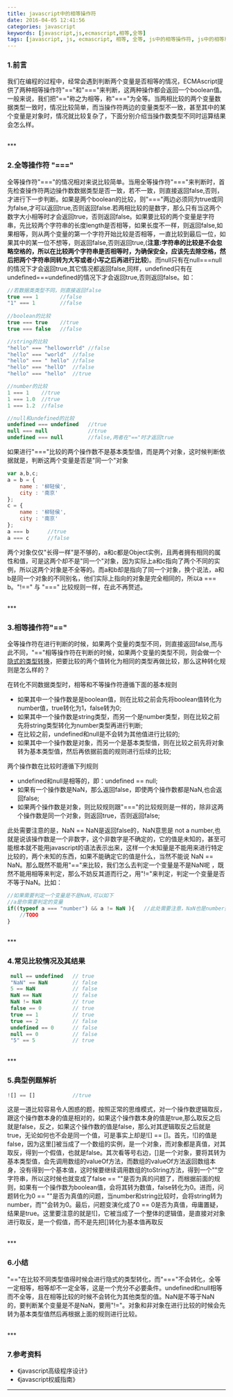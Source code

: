 ```yaml
---
title: javascript中的相等操作符
date: 2016-04-05 12:41:56
categories: javascript 
keywords: [javascript,js,ecmascript,相等,全等]
tags: [javascript, js, ecmascript, 相等, 全等, js中的相等操作符, js中的相等和全等]
---
```

### 1.前言

我们在编程的过程中，经常会遇到判断两个变量是否相等的情况，ECMAscript提供了两种相等操作符"=="和"==="来判断，这两种操作都会返回一个boolean值。一般来说，我们把"=="称之为相等，称"==="为全等。当两相比较的两个变量数据类型一致时，情况比较简单，而当操作符两边的变量类型不一致，甚至其中的某个变量是对象时，情况就比较复杂了，下面分别介绍当操作数类型不同时运算结果会怎么样。


<!--more-->
<br>
***
<br>



### 2.全等操作符 "==="

全等操作符"==="的情况相对来说比较简单。当用全等操作符"==="来判断时，首先检查操作符两边操作数数据类型是否一致，若不一致，则直接返回false,否则，才进行下一步判断。如果是两个boolean的比较，则"==="两边必须同为true或同为false,才可以返回true,否则返回false.若两相比较的是数字，那么只有当这两个数字大小相等时才会返回true，否则返回false。如果要比较的两个变量是字符串，先比较两个字符串的长度length是否相等，如果长度不一样，则返回false,如果相等，则从两个变量的第一个字符开始比较是否相等，一直比较到最后一位，如果其中的某一位不想等，则返回false,否则返回true,(__注意:字符串的比较是不会忽略空格的，所以在比较两个字符串是否相等时，为确保安全，应该先去除空格，然后把两个字符串同转为大写或者小写之后再进行比较__)。而null只有在null===null的情况下才会返回true,其它情况都返回false,同样，undefined只有在undefined===undefined的情况下才会返回true,否则返回false。如：

```javascript
//若数据类类型不同，则直接返回false
true === 1       //false
"1" === 1        //false
  
//boolean的比较
true === true    //true
true === false   //false

//string的比较
"hello" === "helloworrld" //false
"hello" === "world"  //false
"hello" === " hello" //false
"hello" === "hellO"  //false
"hello" === "hello"  //true

//number的比较
1 === 1    //true
1 === 1.0  //true
1 === 1.2  //false

//null和undefined的比较
undefined === undefined   //true
null === null             //true
undefined === null        //false,两者在"=="时才返回true

```

如果进行"==="比较的两个操作数不是基本类型值，而是两个对象，这时候判断依据就是，判断这两个变量是否是"同一个"对象


```javascript
var a,b,c;
a = b = {
	name : '柳轻侯',
	city : '南京'
};
c = {
	name : '柳轻侯',
	city : '南京'
};
a === b      //true
a === c      //false
```

两个对象仅仅"长得一样"是不够的，a和c都是Object实例，且两者拥有相同的属性和值，可是这两个却不是"同一个"对象，因为实际上a和c指向了两个不同的实例，所以这两个对象是不全等的。而a和b却是指向了同一个对象，换个说法，a和b是同一个对象的不同别名，他们实际上指向的对象是完全相同的，所以a === b。"!==" 与 "===" 比较规则一样，在此不再赘述。


<br>
***
<br>



### 3.相等操作符"=="


全等操作符在进行判断的时候，如果两个变量的类型不同，则直接返回false,而与此不同，"=="相等操作符在判断的时候，如果两个变量的类型不同，则会做一个[隐式的类型转换]()，把要比较的两个值转化为相同的类型再做比较，那么这种转化规则是怎么样的？

在转化不同数据类型时，相等和不等操作符遵循下面的基本规则


* 如果其中一个操作数是是boolean值，则在比较之前会先将boolean值转化为number值，true转化为1，false转为0;
* 如果其中一个操作数是string类型，而另一个是number类型，则在比较之前先将string类型转化为number类型再进行判断;
* 在比较之前，undefined和null是不会转为其他值进行比较的;
* 如果其中一个操作数是对象，而另一个是基本类型值，则在比较之前先将对象转为基本类型值，然后再依据前面的规则进行后续的比较;


两个操作数在比较时遵循下列规则


* undefined和null是相等的，即：undefined == null;
* 如果有一个操作数是NaN，那么返回false，即使两个操作数都是NaN,也会返回false;
* 如果两个操作数是对象，则比较规则跟"==="的比较规则是一样的，除非这两个操作数是同一个对象，则返回true，否则返回false;


此处需要注意的是，NaN == NaN是返回false的，NaN意思是 not a number,也就是说该操作数是一个非数字，这个非数字是不确定的，它的值是未知的，甚至可能根本就不能用javascript的语法表示出来，这样一个未知量是不能用来进行特定比较的，两个未知的东西，如果不能确定它的值是什么，当然不能说 NaN == NaN。那么既然不能用"=="来比较，我们怎么去判定一个变量是不是NaN呢 ，既然不能用相等来判定，那么不妨反其道而行之，用"!="来判定，判定一个变量是否不等于NaN。比如：


```javascript
//如果需要判定一个变量是不是NaN,可以如下
//a是你需要判定的变量
if((typeof a === "number") && a != NaN ){   //此处需要注意，NaN也是number类型
	//TODO  
}
```
<br>
***
<br>



### 4.常见比较情况及其结果

```javascript
 null == undefined   // true 
 "NaN" == NaN        // false 
 5 == NaN            // false 
 NaN == NaN          // false  
 NaN != NaN          // true 
 false == 0          // true 
 true == 1           // true 
 true == 2           // false 
 undefined == 0      // false 
 null == 0           // false
 "5" == 5            // true 
```
<br>
***
<br>



### 5.典型例题解析

```javascript
![] == []            //true

```

这是一道比较容易令人困惑的题，按照正常的思维模式，对一个操作数逻辑取反，跟这个操作数本身的值是相对的，如果这个操作数本身的值是true,那么取反之后就是false，反之，如果这个操作数的值是false，那么对其逻辑取反之后就是true，无论如何也不会是同一个值，可是事实上却是![] == []。首先，![]的值是false，因为这里[]被当成了一个数组的实例，是一个对象，而对象都是真值，对其取反，得到一个假值，也就是false。其次看等号右边，[]是一个对象，要将其转为基本类型值，会先调用数组的valueOf方法，而数组的valueOf方法返回数组本身，没有得到一个基本值，这时候要继续调用数组的toString方法，得到一个""空字符串，所以这时候也就变成了false == ""是否为真的问题了，而根据前面的规则，如果有一个操作数为boolean值，会将其转为数值，false转化为0。进而，问题转化为0 == ""是否为真值的问题，当number和string比较时，会将string转为number，而""会转为0。最后，问题变演化成了0 == 0是否为真值，毋庸置疑，结果是true。这里要注意的就是![]，它被当成了一个整体的逻辑值，是直接对对象进行取反，是一个假值，而不是先把[]转化为基本值再取反


<br>
***
<br>

### 6.小结

"=="在比较不同类型值得时候会进行隐式的类型转化，而"==="不会转化，全等一定相等，相等却不一定全等，这是一个充分不必要条件。undefined和null相等而不全等，且在相等比较的时候不会转化为其他类型的值。NaN是不等于NaN 的，要判断某个变量是不是NaN，要用"!="。对象和非对象在进行比较的时候会先转为基本类型值然后再根据上面的规则进行比较。

<br>
***
<br>


### 7.参考资料
+ 《javascript高级程序设计》
+ 《javascript权威指南》

***